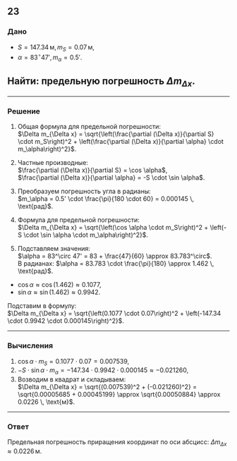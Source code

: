 ## 23

### Дано

- $S = 147.34 \, \text{м}, \, m_S = 0.07 \, \text{м}$,  
- $\alpha = 83^\circ 47', \, m_\alpha = 0.5'$.  

## Найти: предельную погрешность $\Delta m_{\Delta x}$.

---

### Решение

1. Общая формула для предельной погрешности:  
$\Delta m_{\Delta x} = \sqrt{\left(\frac{\partial (\Delta x)}{\partial S} \cdot m_S\right)^2 + \left(\frac{\partial (\Delta x)}{\partial \alpha} \cdot m_\alpha\right)^2}$.

2. Частные производные:  
$\frac{\partial (\Delta x)}{\partial S} = \cos \alpha$,  
$\frac{\partial (\Delta x)}{\partial \alpha} = -S \cdot \sin \alpha$.

3. Преобразуем погрешность угла в радианы:  
$m_\alpha = 0.5' \cdot \frac{\pi}{180 \cdot 60} = 0.000145 \, \text{рад}$.

4. Формула для предельной погрешности:  
$\Delta m_{\Delta x} = \sqrt{\left(\cos \alpha \cdot m_S\right)^2 + \left(-S \cdot \sin \alpha \cdot m_\alpha\right)^2}$.

5. Подставляем значения:  
$\alpha = 83^\circ 47' = 83 + \frac{47}{60} \approx 83.783^\circ$.  
В радианах: $\alpha = 83.783 \cdot \frac{\pi}{180} \approx 1.462 \, \text{рад}$.  

- $\cos \alpha \approx \cos(1.462) \approx 0.1077$,  
- $\sin \alpha \approx \sin(1.462) \approx 0.9942$.  

Подставим в формулу:  
$\Delta m_{\Delta x} = \sqrt{\left(0.1077 \cdot 0.07\right)^2 + \left(-147.34 \cdot 0.9942 \cdot 0.000145\right)^2}$.  

---

### Вычисления

1. $\cos \alpha \cdot m_S = 0.1077 \cdot 0.07 = 0.007539$,  
2. $-S \cdot \sin \alpha \cdot m_\alpha = -147.34 \cdot 0.9942 \cdot 0.000145 \approx -0.021260$,  
3. Возводим в квадрат и складываем:  
$\Delta m_{\Delta x} = \sqrt{(0.007539)^2 + (-0.021260)^2} = \sqrt{0.00005685 + 0.00045199} \approx \sqrt{0.00050884} \approx 0.0226 \, \text{м}$.  

---

### Ответ

Предельная погрешность приращения координат по оси абсцисс: $\Delta m_{\Delta x} \approx 0.0226 \, \text{м}$.